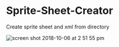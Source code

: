 # Sprite-Sheet-Creator
Create sprite sheet and xml from directory 

![screen shot 2018-10-06 at 2 51 55 pm](https://user-images.githubusercontent.com/12136571/46569782-956c6400-c977-11e8-8ac1-0f74227c8fc8.png)
